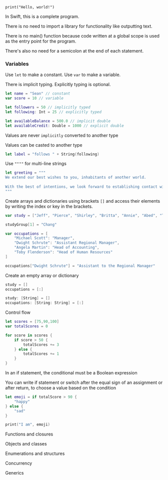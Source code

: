 
```
print("Hello, world!")
```
In Swift, this is a complete program.

There is no need to import a library for functionality like outputting text.

There is no main() function because code written at a global scope is used as the entry point for the program.

There's also no need for a semicolon at the end of each statement.


### Variables

Use `let` to make a constant. Use `var` to make a variable.

There is implicit typing. Explicitly typing is optional.

```swift
let name = "Sean" // constant
var score = 10 // variable

let followers = 50 // implicitly typed
let following: Int = 25 // explicitly typed

let availableBalance = 500.0 // implicit double
let availableCredit: Double = 1000 // explicit double
```

Values are never `implicitly` converted to another type

Values can be casted to another type
```swift
let label = "follows " + String(following)
```


Use `""""` for multi-line strings
```swift
let greeting = """
We extend our best wishes to you, inhabitants of another world.
	
With the best of intentions, we look forward to establishing contact with other civilized societies in the universe. We look forward to working together with you to build a better life in this vast universe.
"""
```

Create arrays and dictionaries using brackets `[]` and access their elements by writing the index or key in the brackets.

```swift
var study = ["Jeff", "Pierce", "Shirley", "Britta", "Annie", "Abed", "Troy"]

studyGroup[1] = "Chang"

var occupations = [
	"Michael Scott": "Manager",
	"Dwight Schrute": "Assistant Regional Manager",
	"Angela Martin": "Head of Accounting",
	"Toby Flenderson": "Head of Human Resources"
]

occupations["Dwight Schrute"] = "Assistant to the Regional Manager"
```

Create an empty array or dictionary
```swift
study = []
occupations = [:]

study: [String] = []
occupations: [String: String] = [:]
```

Control flow
```swift
let scores = [75,90,100]
var totalScores = 0

for score in scores {
	if score > 50 {
		totalScores += 3
	} else {
		totalScores += 1
	}
}
```

In an if statement, the conditional must be a Boolean expression

You can write if statement or switch after the equal sign of an assignment or after return, to choose a value based on the condition

```swift
let emoji = if totalScore > 90 {
	"happy"
} else {
	"sad"
}

print("I am", emoji)
```



Functions and closures

Objects and classes

Enumerations and structures

Concurrency


Generics






